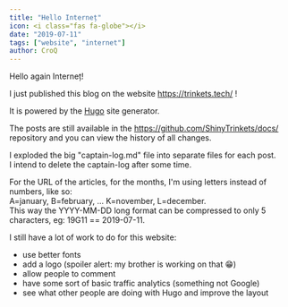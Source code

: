 ```yaml
---
title: "Hello Interneț"
icon: <i class="fas fa-globe"></i>
date: "2019-07-11"
tags: ["website", "internet"]
author: CroQ
---
```


Hello again Interneț!

I just published this blog on the website https://trinkets.tech/ !

It is powered by the [Hugo](https://gohugo.io/) site generator.

The posts are still available in the https://github.com/ShinyTrinkets/docs/ repository and you can view the history of all changes.

I exploded the big "captain-log.md" file into separate files for each post.<br/>
I intend to delete the captain-log after some time.

For the URL of the articles, for the months, I'm using letters instead of numbers, like so:<br/>
A=january, B=february, ... K=november, L=december.<br/>
This way the YYYY-MM-DD long format can be compressed to only 5 characters, eg: 19G11 == 2019-07-11.


I still have a lot of work to do for this website:

* use better fonts
* add a logo (spoiler alert: my brother is working on that 😁)
* allow people to comment
* have some sort of basic traffic analytics (something not Google)
* see what other people are doing with Hugo and improve the layout
